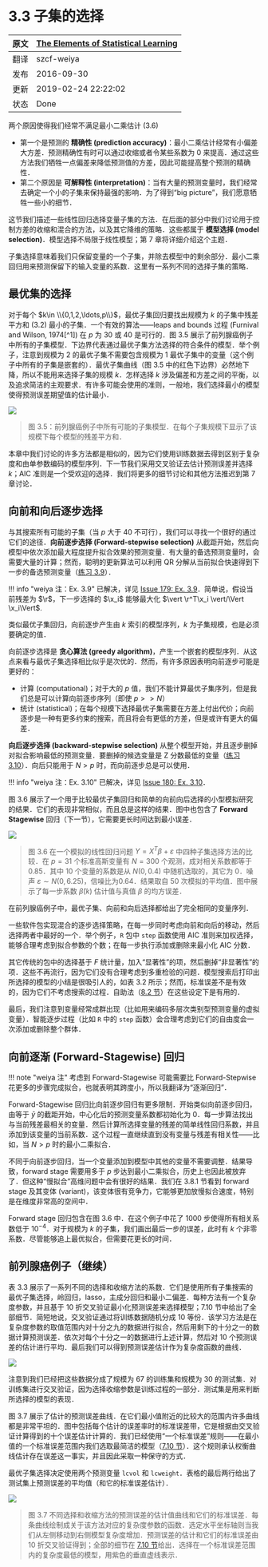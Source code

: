 # 3.3 子集的选择

原文     | [The Elements of Statistical Learning](https://esl.hohoweiya.xyz/book/The%20Elements%20of%20Statistical%20Learning.pdf#page=76)
      ---|---
翻译     | szcf-weiya
 发布 | 2016-09-30 
更新 | 2019-02-24 22:22:02
状态 | Done

两个原因使得我们经常不满足最小二乘估计 (3.6)

- 第一个是预测的 **精确性 (prediction accuracy)**：最小二乘估计经常有小偏差大方差．预测精确性有时可以通过收缩或者令某些系数为 0 来提高．通过这些方法我们牺牲一点偏差来降低预测值的方差，因此可能提高整个预测的精确性．
- 第二个原因是 **可解释性 (interpretation)**：当有大量的预测变量时，我们经常去确定一个小的子集来保持最强的影响．为了得到“big picture”，我们愿意牺牲一些小的细节．

这节我们描述一些线性回归选择变量子集的方法．在后面的部分中我们讨论用于控制方差的收缩和混合的方法，以及其它降维的策略．这些都属于 **模型选择 (model selection)**．模型选择不局限于线性模型；第 7 章将详细介绍这个主题．

子集选择意味着我们只保留变量的一个子集，并除去模型中的剩余部分．最小二乘回归用来预测保留下的输入变量的系数．这里有一系列不同的选择子集的策略．

## 最优集的选择

对于每个 $k\in \\{0,1,2,\ldots,p\\}$，最优子集回归要找出规模为 $k$ 的子集中残差平方和 (3.2) 最小的子集．一个有效的算法——leaps and bounds 过程 (Furnival and Wilson, 1974[^1]) 在 $p$ 为 30 或 40 是可行的．图 3.5 展示了前列腺癌例子中所有的子集模型．下边界代表通过最优子集方法选择的符合条件的模型．举个例子，注意到规模为 2 的最优子集不需要包含规模为 1 最优子集中的变量（这个例子中所有的子集是嵌套的）．最优子集曲线（图 3.5 中的红色下边界）必然地下降，所以不能用来选择子集的规模 $k$．怎样选择 $k$ 涉及偏差和方差之间的平衡，以及追求简洁的主观要求．有许多可能会使用的准则，一般地，我们选择最小的模型使得预测误差期望值的估计最小．

![](../img/03/fig3.5.png)

> 图 3.5：前列腺癌例子中所有可能的子集模型．在每个子集规模下显示了该规模下每个模型的残差平方和．

本章中我们讨论的许多方法都是相似的，因为它们使用训练数据去得到区别于复杂度和由单参数编码的模型序列．下一节我们采用交叉验证去估计预测误差并选择 $k$；AIC 准则是一个受欢迎的选择．我们将更多的细节讨论和其他方法推迟到第 7 章讨论．

## 向前和向后逐步选择

与其搜索所有可能的子集（当 $p$ 大于 40 不可行），我们可以寻找一个很好的通过它们的途径．**向前逐步选择 (Forward-stepwise selection)** 从截距开始，然后向模型中依次添加最大程度提升拟合效果的预测变量．有大量的备选预测变量时，会需要大量的计算；然而，聪明的更新算法可以利用 QR 分解从当前拟合快速得到下一步的备选预测变量（[练习 3.9](https://github.com/szcf-weiya/ESL-CN/issues/179)）．

!!! info "weiya 注：Ex. 3.9"
    已解决，详见 [Issue 179: Ex. 3.9](https://github.com/szcf-weiya/ESL-CN/issues/179)．简单说，假设当前残差为 $\r$，下一步选择的 $\x_i$ 能够最大化 $\vert \r^T\x_i \vert/\Vert \x_i\Vert$.

类似最优子集回归，向前逐步产生由 $k$ 索引的模型序列，$k$ 为子集规模，也是必须要确定的值．

向前逐步选择是 **贪心算法 (greedy algorithm)**，产生一个嵌套的模型序列．从这点来看与最优子集选择相比似乎是次优的．然而，有许多原因表明向前逐步可能是更好的：

- 计算 (computational)；对于大的 $p$ 值，我们不能计算最优子集序列，但是我们总是可以计算向前逐步序列（即使 $p>>N$）
- 统计 (statistical)；在每个规模下选择最优子集需要在方差上付出代价；向前逐步是一种有更多约束的搜索，而且将会有更低的方差，但是或许有更大的偏差．

**向后逐步选择 (backward-stepwise selection)** 从整个模型开始，并且逐步删掉对拟合影响最低的预测变量．要删掉的候选变量是 Z 分数最低的变量（[练习 3.10](https://github.com/szcf-weiya/ESL-CN/issues/180)）．向后只能用于 $N>p$ 时，而向前逐步总是可以使用．

!!! info "weiya 注：Ex. 3.10"
    已解决，详见 [Issue 180: Ex. 3.10](https://github.com/szcf-weiya/ESL-CN/issues/180)．

图 3.6 展示了一个用于比较最优子集回归和简单的向前向后选择的小型模拟研究的结果．它们的表现非常相似，而且总是这样的结果．图中也包含了 **Forward Stagewise** 回归（下一节），它需要更长时间达到最小误差．

![](../img/03/fig3.6.png)

> 图 3.6 在一个模拟的线性回归问题 $Y=X^T\beta+\varepsilon$ 中四种子集选择方法的比较．在 $p=31$ 个标准高斯变量有 $N=300$ 个观测，成对相关系数都等于 0.85．其中 10 个变量的系数是从 $N(0,0.4)$ 中随机选取的，其它为 0．噪声 $\varepsilon \sim N(0,6.25)$，信噪比为0.64．结果取自 50 次模拟的平均值．图中展示了每一步系数 $\hat{\beta}(k)$ 估计值与真值 $\beta$ 的均方误差．

在前列腺癌例子中，最优子集、向前和向后选择都给出了完全相同的变量序列．

一些软件包实现混合的逐步选择策略，在每一步同时考虑向前和向后的移动，然后选择两者中最好的一个．举个例子，`R` 包中 `step` 函数使用 AIC 准则来加权选择，能够合理考虑到拟合参数的个数；在每一步执行添加或删除来最小化 AIC 分数．

其它传统的包中的选择基于 $F$ 统计量，加入“显著性”的项，然后删掉“非显著性”的项．这些不再流行，因为它们没有合理考虑到多重检验的问题．模型搜索后打印出所选择的模型的小结是很吸引人的，如表 3.2 所示；然而，标准误差不是有效的，因为它们不考虑搜索的过程．自助法（[8.2 节](../08-Model-Inference-and-Averaging/8.2-The-Bootstrap-and-Maximum-Likelihood-Methods.md)）在这些设定下是有用的．

最后，我们注意到变量经常成群出现（比如用来编码多层次类别型预测变量的虚拟变量）．智能逐步过程（比如 `R` 中的 `step` 函数）会合理考虑到它们的自由度会一次添加或删除整个群体．

## 向前逐渐 (Forward-Stagewise) 回归

!!! note "weiya 注"
    考虑到 Forward-Stagewise 可能需要比 Forward-Stepwise 花更多的步骤完成拟合，也就表明其跨度小，所以我翻译为“逐渐回归”．

Forward-Stagewise 回归比向前逐步回归有更多限制．开始类似向前逐步回归，由等于 $\bar{y}$ 的截距开始，中心化后的预测变量系数都初始化为 0．每一步算法找出与当前残差最相关的变量．然后计算所选择变量的残差的简单线性回归系数，并且添加到该变量的当前系数．这个过程一直继续直到没有变量与残差有相关性——比如，当 $N>p$ 时的最小二乘拟合．

不同于向前逐步回归，当一个变量添加到模型中其他的变量不需要调整．结果导致，forward stage 需要用多于 $p$ 步达到最小二乘拟合，历史上也因此被放弃了．但这种“慢拟合”高维问题中会有很好的结果．我们在 3.8.1 节看到 forward stage 及其变体 (variant)，该变体很有竞争力，它能够更加放慢拟合速度，特别是在维度非常高的空间中．

Forward stage 回归包含在图 3.6 中．在这个例子中花了 1000 步使得所有相关系数低于 $10^{-4}$．对于规模为 $k$ 的子集，我们画出最后一步的误差，此时有 $k$ 个非零系数．尽管能够追上最优拟合，但需要花更长的时间．

## 前列腺癌例子（继续）

表 3.3 展示了一系列不同的选择和收缩方法的系数．它们是使用所有子集搜索的最优子集选择，岭回归，lasso，主成分回归和最小二偏差．每种方法有一个复杂度参数，并且基于 10 折交叉验证最小化预测误差来选择模型；7.10 节中给出了全部细节．简短地说，交叉验证通过将训练数据随机分成 10 等份．该学习方法是在复杂度参数的取值范围内对十分之九的数据进行拟合，然后用剩下的十分之一的数据计算预测误差．依次对每个十分之一的数据进行上述计算，然后对 10 个预测误差的估计进行平均．最后我们可以得到预测误差估计作为复杂度函数的曲线．

![](../img/03/tab3.3.png)

注意到我们已经把这些数据分成了规模为 67 的训练集和规模为 30 的测试集．对训练集进行交叉验证，因为选择收缩参数是训练过程的一部分．测试集是用来判断所选择的模型的表现．

图 3.7 展示了估计的预测误差曲线．在它们最小值附近的比较大的范围内许多曲线都是非常平坦的．图中包括每个估计的误差率时的标准误差带，它是根据由交叉验证计算得到的十个误差估计计算的．我们已经使用“一个标准误差”规则——在最小值的一个标准误差范围内我们选取最简洁的模型（[7.10 节](../07-Model-Assessment-and-Selection/7.10-Cross-Validation.md)）．这个规则承认权衡曲线估计存在误差这一事实，并且因此采取一种保守的方式．

最优子集选择决定使用两个预测变量 `lcvol` 和 `lcweight`．表格的最后两行给出了测试集上预测误差的平均值（和它的标准误差估计）．

![](../img/03/fig3.7.png)

> 图 3.7 不同选择和收缩方法的预测误差的估计值曲线和它们的标准误差．每条曲线绘制成关于该方法对应的复杂度参数的函数．选定水平坐标轴则当我们从左侧移动到右侧模型复杂度增加．预测误差的估计和它们的标准误差由 10 折交叉验证得到；全部的细节在 [7.10 节]((../07-Model-Assessment-and-Selection/7.10-Cross-Validation.md))给出．选择在一个标准误差范围内的复杂度最低的模型，用紫色的垂直虚线表示．
